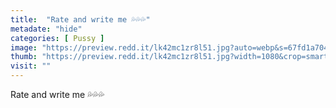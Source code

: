 ```yaml
---
title:  "Rate and write me 💦💦💦"
metadate: "hide"
categories: [ Pussy ]
image: "https://preview.redd.it/lk42mc1zr8l51.jpg?auto=webp&s=67fd1a7049927bfb18b431197e044812dff60a14"
thumb: "https://preview.redd.it/lk42mc1zr8l51.jpg?width=1080&crop=smart&auto=webp&s=14c466595b4a5f741a878c83a2837a1551d868e7"
visit: ""
---
```

Rate and write me 💦💦💦
